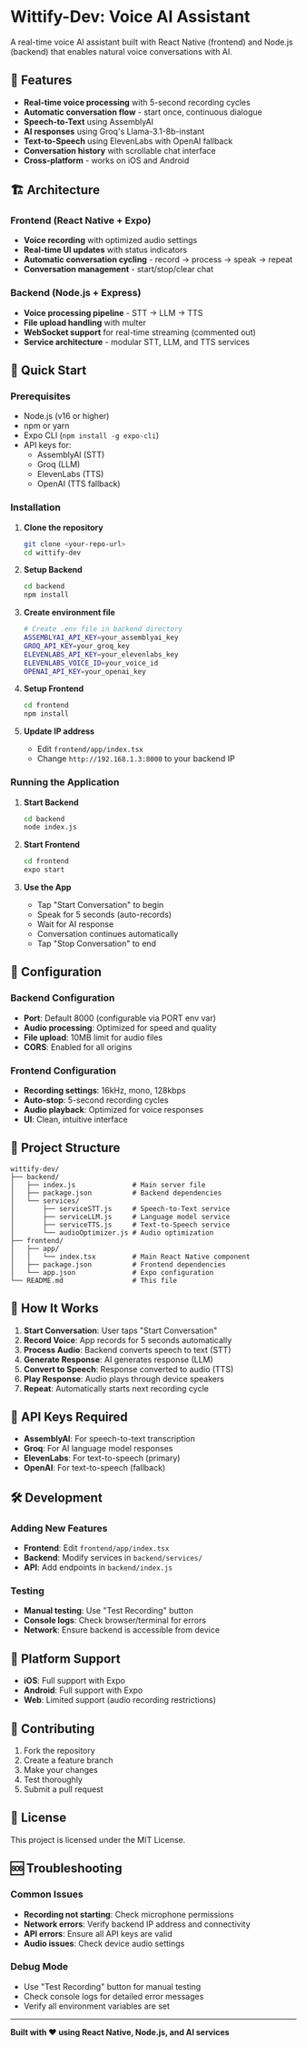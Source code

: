 # Wittify-Dev: Voice AI Assistant

A real-time voice AI assistant built with React Native (frontend) and Node.js (backend) that enables natural voice conversations with AI.

## 🎯 Features

- **Real-time voice processing** with 5-second recording cycles
- **Automatic conversation flow** - start once, continuous dialogue
- **Speech-to-Text** using AssemblyAI
- **AI responses** using Groq's Llama-3.1-8b-instant
- **Text-to-Speech** using ElevenLabs with OpenAI fallback
- **Conversation history** with scrollable chat interface
- **Cross-platform** - works on iOS and Android

## 🏗️ Architecture

### Frontend (React Native + Expo)
- **Voice recording** with optimized audio settings
- **Real-time UI updates** with status indicators
- **Automatic conversation cycling** - record → process → speak → repeat
- **Conversation management** - start/stop/clear chat

### Backend (Node.js + Express)
- **Voice processing pipeline** - STT → LLM → TTS
- **File upload handling** with multer
- **WebSocket support** for real-time streaming (commented out)
- **Service architecture** - modular STT, LLM, and TTS services

## 🚀 Quick Start

### Prerequisites
- Node.js (v16 or higher)
- npm or yarn
- Expo CLI (`npm install -g expo-cli`)
- API keys for:
  - AssemblyAI (STT)
  - Groq (LLM)
  - ElevenLabs (TTS)
  - OpenAI (TTS fallback)

### Installation

1. **Clone the repository**
   ```bash
   git clone <your-repo-url>
   cd wittify-dev
   ```

2. **Setup Backend**
   ```bash
   cd backend
   npm install
   ```

3. **Create environment file**
   ```bash
   # Create .env file in backend directory
   ASSEMBLYAI_API_KEY=your_assemblyai_key
   GROQ_API_KEY=your_groq_key
   ELEVENLABS_API_KEY=your_elevenlabs_key
   ELEVENLABS_VOICE_ID=your_voice_id
   OPENAI_API_KEY=your_openai_key
   ```

4. **Setup Frontend**
   ```bash
   cd frontend
   npm install
   ```

5. **Update IP address**
   - Edit `frontend/app/index.tsx`
   - Change `http://192.168.1.3:8000` to your backend IP

### Running the Application

1. **Start Backend**
   ```bash
   cd backend
   node index.js
   ```

2. **Start Frontend**
   ```bash
   cd frontend
   expo start
   ```

3. **Use the App**
   - Tap "Start Conversation" to begin
   - Speak for 5 seconds (auto-records)
   - Wait for AI response
   - Conversation continues automatically
   - Tap "Stop Conversation" to end

## 🔧 Configuration

### Backend Configuration
- **Port**: Default 8000 (configurable via PORT env var)
- **Audio processing**: Optimized for speed and quality
- **File upload**: 10MB limit for audio files
- **CORS**: Enabled for all origins

### Frontend Configuration
- **Recording settings**: 16kHz, mono, 128kbps
- **Auto-stop**: 5-second recording cycles
- **Audio playback**: Optimized for voice responses
- **UI**: Clean, intuitive interface

## 📁 Project Structure

```
wittify-dev/
├── backend/
│   ├── index.js              # Main server file
│   ├── package.json          # Backend dependencies
│   └── services/
│       ├── serviceSTT.js     # Speech-to-Text service
│       ├── serviceLLM.js     # Language model service
│       ├── serviceTTS.js     # Text-to-Speech service
│       └── audioOptimizer.js # Audio optimization
├── frontend/
│   ├── app/
│   │   └── index.tsx         # Main React Native component
│   ├── package.json          # Frontend dependencies
│   └── app.json              # Expo configuration
└── README.md                 # This file
```

## 🎤 How It Works

1. **Start Conversation**: User taps "Start Conversation"
2. **Record Voice**: App records for 5 seconds automatically
3. **Process Audio**: Backend converts speech to text (STT)
4. **Generate Response**: AI generates response (LLM)
5. **Convert to Speech**: Response converted to audio (TTS)
6. **Play Response**: Audio plays through device speakers
7. **Repeat**: Automatically starts next recording cycle

## 🔑 API Keys Required

- **AssemblyAI**: For speech-to-text transcription
- **Groq**: For AI language model responses
- **ElevenLabs**: For text-to-speech (primary)
- **OpenAI**: For text-to-speech (fallback)

## 🛠️ Development

### Adding New Features
- **Frontend**: Edit `frontend/app/index.tsx`
- **Backend**: Modify services in `backend/services/`
- **API**: Add endpoints in `backend/index.js`

### Testing
- **Manual testing**: Use "Test Recording" button
- **Console logs**: Check browser/terminal for errors
- **Network**: Ensure backend is accessible from device

## 📱 Platform Support

- **iOS**: Full support with Expo
- **Android**: Full support with Expo
- **Web**: Limited support (audio recording restrictions)

## 🤝 Contributing

1. Fork the repository
2. Create a feature branch
3. Make your changes
4. Test thoroughly
5. Submit a pull request

## 📄 License

This project is licensed under the MIT License.

## 🆘 Troubleshooting

### Common Issues
- **Recording not starting**: Check microphone permissions
- **Network errors**: Verify backend IP address and connectivity
- **API errors**: Ensure all API keys are valid
- **Audio issues**: Check device audio settings

### Debug Mode
- Use "Test Recording" button for manual testing
- Check console logs for detailed error messages
- Verify all environment variables are set

---

**Built with ❤️ using React Native, Node.js, and AI services** 